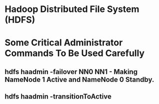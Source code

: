# Hadoop Distributed File System (HDFS)

# Some Critical Administrator Commands To Be Used Carefully
## hdfs haadmin -failover NN0 NN1 - Making NameNode 1 Active and NameNode 0 Standby.
## hdfs haadmin -transitionToActive <serviceId>
